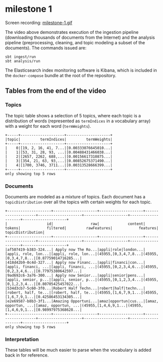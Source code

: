 # milestone 1

Screen recording: [milestone-1.gif](https://michel.rouly.net/public/employability/milestone-1.gif)

The video above demonstrates execution of the ingestion pipeline (downloading thousands of documents from the Internet) and the analysis pipeline (preprocessing, cleaning, and topic modeling a subset of the documents).
The commands issued are:

    sbt ingest/run
    sbt analysis/run

The Elasticsearch index monitoring software is Kibana, which is included in the `docker-compose` bundle at the root of the repository.

## Tables from the end of the video

### Topics

The topic table shows a selection of 5 topics, where each topic is a distribution of words (represented as `termIndices` in a vocabulary array) with a weight for each word (`termWeights`).

    +-----+--------------------+--------------------+
    |topic|         termIndices|         termWeights|
    +-----+--------------------+--------------------+
    |    0|[19, 2, 16, 41, 7...|[0.00333076645010...|
    |    1|[53, 31, 28, 93, ...|[0.00488431466038...|
    |    2|[2657, 2262, 688,...|[0.00156617310875...|
    |    3|[354, 21, 63, 93,...|[0.00852675371490...|
    |    4|[1700, 3746, 3711...|[0.00313528666399...|
    +-----+--------------------+--------------------+
    only showing top 5 rows

### Documents

Documents are modeled as a mixture of topics.
Each document has a `topicDistribution` over all the topics with certain weights for each topic.

    +--------------------+--------------------+--------------------+--------------------+--------------------+--------------------+--------------------+--------------------+
    |                  id|                 raw|             content|              tokens|            filtered|         rawFeatures|            features|   topicDistribution|
    +--------------------+--------------------+--------------------+--------------------+--------------------+--------------------+--------------------+--------------------+
    |af507419-b383-324...| Apply now The Ro...|appli|role|london...|[appli, role, lon...|[appli, role, lon...|(45955,[0,3,4,7,8...|(45955,[0,3,4,7,8...|[0.87759014716285...|
    |418d42b9-0c4d-327...| Apply now Financ...|appli|financi|con...|[appli, financi, ...|[appli, financi, ...|(45955,[0,2,3,4,6...|(45955,[0,2,3,4,6...|[0.77975380642597...|
    |9ad692c6-3a76-300...| Apply now Senior...|appli|senior|pens...|[appli, senior, p...|[appli, senior, p...|(45955,[0,1,2,3,4...|(45955,[0,1,2,3,4...|[0.80705425457022...|
    |534d3cb7-5c60-3f0...|Robert Half Techn...|robert|half|techn...|[robert, half, te...|[robert, half, te...|(45955,[1,6,7,9,1...|(45955,[1,6,7,9,1...|[0.42586453134305...|
    |e2e69587-b8b3-3f1...|Amazing Opportuni...|amaz|opportun|cus...|[amaz, opportun, ...|[amaz, opportun, ...|(45955,[1,4,6,9,1...|(45955,[1,4,6,9,1...|[0.98997975368628...|
    +--------------------+--------------------+--------------------+--------------------+--------------------+--------------------+--------------------+--------------------+
    only showing top 5 rows

### Interpretation

These tables will be much easier to parse when the vocabulary is added back in for reference.

